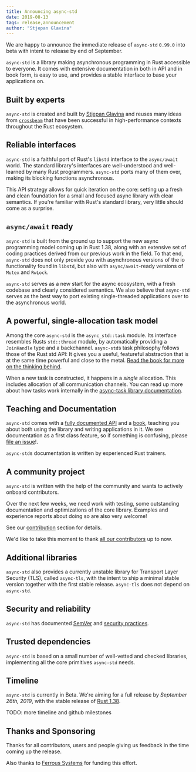 ```yaml
---
title: Announcing async-std
date: 2019-08-13
tags: release,announcement
author: "Stjepan Glavina"
---
```


We are happy to announce the immediate release of `async-std` `0.99.0` into beta with intent to release by end of September.

`async-std` is a library making asynchronous programming in Rust accessible to everyone.
It comes with extensive documentation in both in API and in book form, is easy to use, and provides a stable interface to base your applications on.

## Built by experts

`async-std` is created and built by [Stjepan Glavina](https://github.com/stjepang) and reuses many ideas from [`crossbeam`](https://crates.io/crates/crossbeam) that have been successful in high-performance contexts throughout the Rust ecosystem.

## Reliable interfaces

`async-std` is a faithful port of Rust's `libstd` interface to the `async/await` world. The standard library's interfaces are well-understood and well-learned by many Rust programmers. `async-std` ports many of them over, making its blocking functions asynchronous.

This API strategy allows for quick iteration on the core: setting up a fresh and clean foundation for a small and focused async library with clear semantics. If you're familiar with Rust's standard library, very little should come as a surprise.

## `async/await` ready

`async-std` is built from the ground up to support the new async programming model coming up in Rust 1.38, along with an extensive set of coding practices derived from our previous work in the field. To that end, `async-std` does not only provide you with asynchronous versions of the io functionality found in `libstd`, but also with `async/await`-ready versions of `Mutex` and `RwLock`.

`async-std` serves as a new start for the async ecosystem, with a fresh codebase and clearly considered semantics. We also believe that `async-std` serves as the best way to port existing single-threaded applications over to the asynchronous world.

## A powerful, single-allocation task model

Among the core `async-std` is the `async_std::task` module. Its interface resembles Rusts `std::thread` module, by automatically providing a `JoinHandle` type and a backchannel. `async-std`s task philosophy follows those of the Rust std API: It gives you a useful, featureful abstraction that is at the same time powerful and close to the metal. [Read the book for more on the thinking behind][tasks-book].

When a new task is constructed, it happens in a _single_ allocation. This includes allocation of all communication channels. You can read up more about how tasks work internally in the [async-task library documentation][async-task-docs].

## Teaching and Documentation

`async-std` comes with a [fully documented API][async-std-api] and a [book][async-std-book], teaching you about both using the library and writing applications in it. We see documentation as a first class feature, so if something is confusing, please [file an issue][file-bug]!.

`async-std`s documentation is written by experienced Rust trainers.

## A community project

`async-std` is written with the help of the community and wants to actively onboard contributors.

Over the next few weeks, we need work with testing, some outstanding documentation and optimizations of the core library. Examples and experience reports about doing so are also very welcome!

See our [contribution][contribution] section for details.

We'd like to take this moment to thank [all our contributors][contributors] up to now.

## Additional libraries

`async-std` also provides a currently unstable library for Transport Layer Security (TLS), called `async-tls`, with the intent to ship a minimal stable version together with the first stable release. `async-tls` does not depend on `async-std`.

## Security and reliability

`async-std` has documented [SemVer][semver] and [security practices][security].

## Trusted dependencies

`async-std` is based on a small number of well-vetted and checked libraries, implementing all the core primitives `async-std` needs.

## Timeline

`async-std` is currently in Beta. We're aiming for a full release by _September 26th, 2019_, with the stable release of [Rust 1.38][forge].

TODO: more timeline and github milestones

## Thanks and Sponsoring

Thanks for all contributors, users and people giving us feedback in the time coming up the release.

Also thanks to [Ferrous Systems][ferrous-systems] for funding this effort.

[async-task-docs]: TODO
[tasks-book]: TODO
[async-std-book]: TODO
[async-std-api]: TODO
[file-bug]: TODO
[semver]: TODO
[security]: TODO
[contribution]: /contribute
[contributors]: TODO
[forge]: https://forge.rust-lang.org/
[ferrous-systems]: https://ferrous-systems.com
